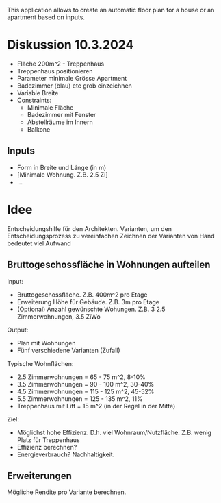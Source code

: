 This application allows to create an automatic floor plan for a house or an apartment based on inputs.



# Diskussion 10.3.2024
- Fläche 200m^2 - Treppenhaus
- Treppenhaus positionieren
- Parameter minimale Grösse Apartment
- Badezimmer (blau) etc grob einzeichnen
- Variable Breite
- Constraints:
  - Minimale Fläche
  - Badezimmer mit Fenster
  - Abstellräume im Innern
  - Balkone

## Inputs
- Form in Breite und Länge (in m)
- [Minimale Wohnung. Z.B. 2.5 Zi]
- ...

# Idee
Entscheidungshilfe für den Architekten.
Varianten, um den Entscheidungsprozess zu vereinfachen
Zeichnen der Varianten von Hand bedeutet viel Aufwand



## Bruttogeschossfläche in Wohnungen aufteilen

Input:
- Bruttogeschossfläche. Z.B. 400m^2 pro Etage
- Erweiterung Höhe für Gebäude. Z.B. 3m pro Etage
- (Optional) Anzahl gewünschte Wohungen. Z.B. 3 2.5 Zimmerwohnungen, 3.5 ZiWo

Output:
- Plan mit Wohnungen
- Fünf verschiedene Varianten (Zufall)

Typische Wohnflächen:
- 2.5 Zimmerwohnungen = 65 - 75 m^2, 8-10%
- 3.5 Zimmerwohnungen = 90 - 100 m^2, 30-40%
- 4.5 Zimmerwohnungen = 115 - 125 m^2, 45-52%
- 5.5 Zimmerwohnungen = 125 - 135 m^2, 11%
- Treppenhaus mit Lift = 15 m^2 (in der Regel in der Mitte)

Ziel:
- Möglichst hohe Effizienz. D.h. viel Wohnraum/Nutzfläche. Z.B. wenig Platz für Treppenhaus
- Effizienz berechnen?
- Energieverbrauch? Nachhaltigkeit.

## Erweiterungen
Mögliche Rendite pro Variante berechnen.

